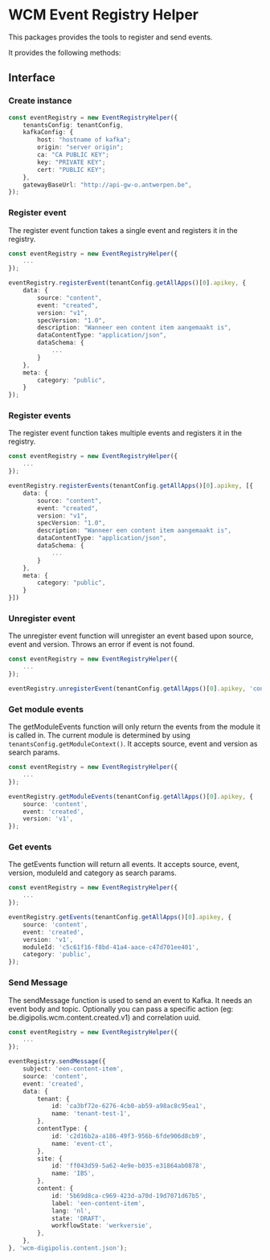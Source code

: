# WCM Event Registry Helper #

This packages provides the tools to register and send events. 

It provides the following methods:

## Interface 

### Create instance
```ts
const eventRegistry = new EventRegistryHelper({
	tenantsConfig: tenantConfig,
	kafkaConfig: {
		host: "hostname of kafka";
		origin: "server origin";
		ca: "CA PUBLIC KEY";
		key: "PRIVATE KEY";
		cert: "PUBLIC KEY";
	},
	gatewayBaseUrl: "http://api-gw-o.antwerpen.be",
});
```

### Register event
The register event function takes a single event and registers it in the registry. 

```ts
const eventRegistry = new EventRegistryHelper({
	...
});

eventRegistry.registerEvent(tenantConfig.getAllApps()[0].apikey, {
	data: {
		source: "content",
		event: "created",
		version: "v1",
		specVersion: "1.0",
		description: "Wanneer een content item aangemaakt is",
		dataContentType: "application/json",
		dataSchema: {
			...
		}
	},
	meta: {
		category: "public",
	}
});
```

### Register events
The register event function takes multiple events and registers it in the registry. 

```ts
const eventRegistry = new EventRegistryHelper({
	...
});

eventRegistry.registerEvents(tenantConfig.getAllApps()[0].apikey, [{
	data: {
		source: "content",
		event: "created",
		version: "v1",
		specVersion: "1.0",
		description: "Wanneer een content item aangemaakt is",
		dataContentType: "application/json",
		dataSchema: {
			...
		}
	},
	meta: {
		category: "public",
	}
}])
```

### Unregister event
The unregister event function will unregister an event based upon source, event and version. Throws an error if event is not found. 

```ts
const eventRegistry = new EventRegistryHelper({
	...
});

eventRegistry.unregisterEvent(tenantConfig.getAllApps()[0].apikey, 'content', 'created', 'v1');
```

### Get module events
The getModuleEvents function will only return the events from the module it is called in. The current module is determined by using `tenantsConfig.getModuleContext()`. 
It accepts source, event and version as search params.

```ts
const eventRegistry = new EventRegistryHelper({
	...
});

eventRegistry.getModuleEvents(tenantConfig.getAllApps()[0].apikey, {
	source: 'content', 
	event: 'created', 
	version: 'v1',
});
```

### Get events
The getEvents function will return all events. It accepts source, event, version, moduleId and category as search params.
```ts
const eventRegistry = new EventRegistryHelper({
	...
});

eventRegistry.getEvents(tenantConfig.getAllApps()[0].apikey, {
	source: 'content', 
	event: 'created', 
	version: 'v1',
	moduleId: 'c5c61f16-f8bd-41a4-aace-c47d701ee401',
	category: 'public',
});
```

### Send Message
The sendMessage function is used to send an event to Kafka. It needs an event body and topic. 
Optionally you can pass a specific action (eg: be.digipolis.wcm.content.created.v1) and correlation uuid.

```ts
const eventRegistry = new EventRegistryHelper({
	...
});

eventRegistry.sendMessage({
	subject: 'een-content-item',
	source: 'content',
	event: 'created',
	data: {
		tenant: {
			id: 'ca3bf72e-6276-4cb0-ab59-a98ac8c95ea1',
			name: 'tenant-test-1',
		},
		contentType: {
			id: 'c2d16b2a-a186-49f3-956b-6fde906d8cb9',
			name: 'event-ct',
		},
		site: {
			id: 'ff043d59-5a62-4e9e-b035-e31864ab0878',
			name: 'IBS',
		},
		content: {
			id: '5b69d8ca-c969-423d-a70d-19d7071d67b5',
			label: 'een-content-item',
			lang: 'nl',
			state: 'DRAFT',
			workflowState: 'werkversie',
		},
	},
}, 'wcm-digipolis.content.json');
```
